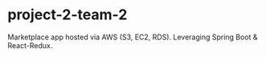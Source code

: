# project-2-team-2
Marketplace app hosted via AWS (S3, EC2, RDS). Leveraging Spring Boot &amp; React-Redux.
